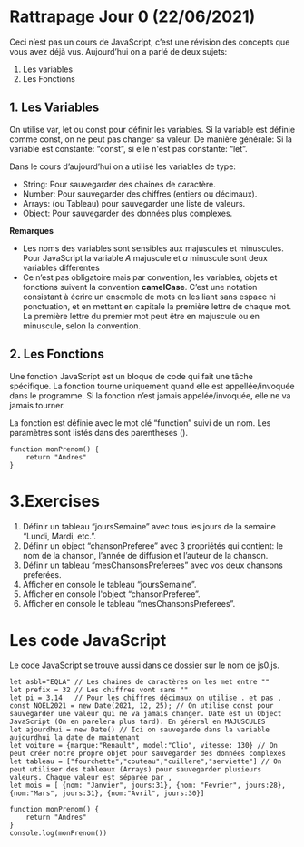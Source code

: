 # Rattrapage Jour 0 (22/06/2021)
Ceci n’est pas un cours de JavaScript, c’est une révision des concepts que vous avez déjà vus. Aujourd’hui on a parlé de deux sujets:
1. Les variables
2. Les Fonctions

## 1. Les Variables 
On utilise var, let ou const pour définir les variables. Si la variable est définie comme const, on ne peut pas changer sa valeur. De manière générale: Si la variable est constante: “const”, si elle n'est pas constante: “let”.

Dans le cours d’aujourd’hui on a utilisé les variables de type:
* String: Pour sauvegarder des chaines de caractère.
* Number: Pour sauvegarder des chiffres (entiers ou décimaux).
* Arrays: (ou Tableau) pour sauvegarder une liste de valeurs.
* Object: Pour sauvegarder des données plus complexes.

**Remarques**
* Les noms des variables sont sensibles aux majuscules et minuscules. Pour JavaScript la variable *A* majuscule et *a* minuscule sont deux variables differentes
* Ce n’est pas obligatoire mais par convention, les variables, objets et fonctions suivent la convention **camelCase**. C’est une notation consistant à écrire un ensemble de mots en les liant sans espace ni ponctuation, et en mettant en capitale la première lettre de chaque mot. La première lettre du premier mot peut être en majuscule ou en minuscule, selon la convention.

## 2. Les Fonctions
Une fonction JavaScript est un bloque de code qui fait une tâche spécifique. La fonction tourne uniquement quand elle est appellée/invoquée dans le programme. Si la fonction n’est jamais appelée/invoquée, elle ne va jamais tourner.

La fonction est définie avec le mot clé “function” suivi de un nom. Les paramètres sont listés dans des parenthèses ().

```
function monPrenom() {
    return "Andres"
}
```
# 3.Exercises
1. Définir un tableau “joursSemaine” avec tous les jours de la semaine “Lundi, Mardi, etc.”.
2. Définir un object “chansonPreferee” avec 3 propriétés qui contient: le nom de la chanson, l’année de diffusion et l’auteur de la chanson.
3. Définir un tableau “mesChansonsPreferees” avec vos deux chansons preferées.
4. Afficher en console le tableau “joursSemaine”.
5. Afficher en console l'object “chansonPreferee”.
6. Afficher en console le tableau “mesChansonsPreferees”.

# Les code JavaScript
Le code JavaScript se trouve aussi dans ce dossier sur le nom de js0.js.


```
let asbl="EQLA" // Les chaines de caractères on les met entre ""
let prefix = 32 // Les chiffres vont sans "" 
let pi = 3.14   // Pour les chiffres décimaux on utilise . et pas ,
const NOEL2021 = new Date(2021, 12, 25); // On utilise const pour sauvegarder une valeur qui ne va jamais changer. Date est un Object JavaScript (On en parelera plus tard). En géneral en MAJUSCULES
let ajourdhui = new Date() // Ici on sauvegarde dans la variable aujourdhui la date de maintenant
let voiture = {marque:"Renault", model:"Clio", vitesse: 130} // On peut créer notre propre objet pour sauvegarder des données complexes
let tableau = ["fourchette","couteau","cuillere","serviette"] // On peut utiliser des tableaux (Arrays) pour sauvegarder plusieurs valeurs. Chaque valeur est séparée par ,
let mois = [ {nom: "Janvier", jours:31}, {nom: "Fevrier", jours:28}, {nom:"Mars", jours:31}, {nom:"Avril", jours:30}]

function monPrenom() {
    return "Andres"
}
console.log(monPrenom())
```
